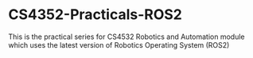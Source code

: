 # CS4352-Practicals-ROS2
This is the practical series for CS4532 Robotics and Automation module which uses the latest version of Robotics Operating System (ROS2)
